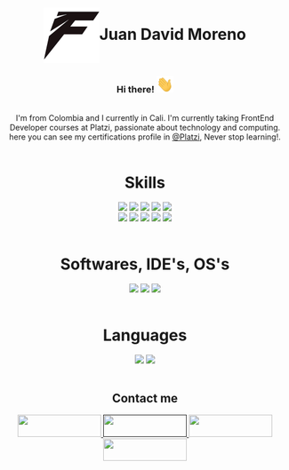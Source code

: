 <h1 align="center"><img src="./images/FlexxIcon.png" align="center"  width="100" height="100"><b>Juan David Moreno</b></h1>

<h3 align="center">Hi there! <img src="./images/Hi.gif" width="30" height="30"></h3>
<br>
<div align="center">
  I'm from Colombia and I currently in Cali. I'm currently taking FrontEnd Developer courses at Platzi, passionate about technology and computing.
  <br>
  here you can see my certifications profile in <a href="https://platzi.com/p/Flexx/">@Platzi</a>, Never stop learning!.
</div>
<br>
<h1 align="center">Skills</h1>
<div align="center">
  <img src="https://img.shields.io/badge/-HTML5-E34F26?style=for-the-badge&logo=html5&logoColor=white">
  <img src="https://img.shields.io/badge/-BEM-10c345?style=for-the-badge&logo=bem&logoColor=black">
  <img src="https://img.shields.io/badge/-CSS3-1572B6?style=for-the-badge&logo=css3&logoColor=white">
  <img src="https://img.shields.io/badge/-SASS-ff7777?style=for-the-badge&logo=sass&logoColor=white">
  <img src="https://img.shields.io/badge/-JavaScript-F7DF1E?style=for-the-badge&logo=javascript&logoColor=white">
</div>
<div align="center">
  <img src="https://img.shields.io/badge/-Webpack-8DD6F9?style=for-the-badge&logo=webpack&logoColor=white">
  <img src="https://img.shields.io/badge/-NPM-CB3837?style=for-the-badge&logo=npm&logoColor=white">
  <img src="https://img.shields.io/badge/-Git-F05032?style=for-the-badge&logo=git&logoColor=white">
  <img src="https://img.shields.io/badge/-Github-181717?style=for-the-badge&logo=github&logoColor=white">
  <img src="https://img.shields.io/badge/-ReactJs-61DAFB?style=for-the-badge&logo=react&logoColor=white">
</div>
<br>
<h1 align="center">Softwares, IDE's, OS's</h1>
<div align="center">
    <img src="https://img.shields.io/badge/-VSCode-007ACC?style=for-the-badge&logo=visualstudio&logoColor=white">
    <img src="https://img.shields.io/badge/-Atom-10c345?style=for-the-badge&logo=atom&logoColor=white">
    <img src="https://img.shields.io/badge/-Linux-FCC624?style=for-the-badge&logo=linux&logoColor=white">
</div>
<br>
<h1 align="center">Languages</h1>
<div align="center">
  <img src="https://img.shields.io/badge/-Spanish (Native)-blue?style=for-the-badge&logo=language&logoColor=white"> 
  <img src="https://img.shields.io/badge/-English (A2)-red?style=for-the-badge&logo=language&logoColor=white">
</div>
<br>
<h2 align="center">Contact me</h2>
<div align="center">
  <a href="https://www.linkedin.com/in/juan-david-moreno-rodriguez/">
    <img src="https://img.shields.io/badge/linkedin-%230077B5.svg?&style=for-the-badge&logo=linkedin&logoColor=white" height="40" width="150">
  </a> 
  <a href="">
    <img src="https://img.shields.io/badge/CV WEB-%23000000.svg?&style=for-the-badge&logo=netlify&logoColor=white" height="40" width="150">
  </a>
  <a href="https://platzi.com/p/Flexx/">
    <img src="https://img.shields.io/badge/PLATZI-%2388d88.svg?&style=for-the-badge&logo=platzi&logoColor=white" height="40" width="150">
  </a>
  <a href="mailto:juandavidx40@gmail.com">
    <img src="https://img.shields.io/badge/GMAIL-%23cc5555.svg?&style=for-the-badge&logo=gmail&logoColor=white" height="40" width="150">
  </a>
</div>
<!--
**FlexxN1/FlexxN1** is a ✨ _special_ ✨ repository because its `README.md` (this file) appears on your GitHub profile.

Here are some ideas to get you started:

- 🔭 I’m currently working on ...
- 🌱 I’m currently learning ...
- 👯 I’m looking to collaborate on ...
- 🤔 I’m looking for help with ...
- 💬 Ask me about ...
- 📫 How to reach me: ...
- 😄 Pronouns: ...
- ⚡ Fun fact: ...
-->
